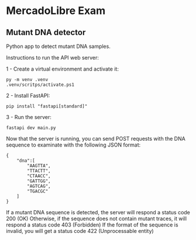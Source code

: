 # MercadoLibre Exam

## Mutant DNA detector

Python app to detect mutant DNA samples.

Instructions to run the API web server:

1 - Create a virtual environment and activate it:

    py -m venv .venv
    .venv/scritps/activate.ps1

2 - Install FastAPI:

    pip install "fastapi[standard]"

3 - Run the server:

    fastapi dev main.py

Now that the server is running, you can send POST requests with the DNA sequence to examinate with the following JSON format:

    {
        "dna":[
    	    "AAGTTA",
    	    "TTACTT",
    	    "CTAACC",
    	    "GATTGG",
            "AGTCAG",
            "TGACGC"
        ]
    }

If a mutant DNA sequence is detected, the server will respond a status code 200 (OK)
Otherwise, if the sequence does not contain mutant traces, it will respond a status code 403 (Forbidden)
If the format of the sequence is invalid, you will get a status code 422 (Unprocessable entity)
